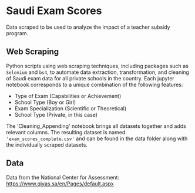 # Saudi Exam Scores

Data scraped to be used to analyze the impact of a teacher subsidy program.

## Web Scraping 

Python scripts using web scraping techniques, including packages such as `Selenium` and `bs4`, to automate data extraction, transformation, and cleaning of Saudi exam data for all private schools in the country. Each jupyter notebook corresponds to a unique combination of the following features: 

* Type of Exam (Capabilities or Achievement)
* School Type (Boy or Girl)
* Exam Specialization (Scientific or Theoretical)
* School Type (Private, in this case)

The 'Cleaning_Appending' notebook brings all datasets together and adds relevant columns. The resulting dataset is named `'exam_scores_complete.csv'` and can be found in the data folder along with the individually scraped datasets. 

## Data

Data from the National Center for Assessment: https://www.qiyas.sa/en/Pages/default.aspx 

